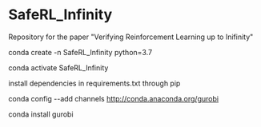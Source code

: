# SafeRL_Infinity
Repository for the paper "Verifying Reinforcement Learning up to Inifinity"

conda create -n SafeRL_Infinity python=3.7

conda activate SafeRL_Infinity

install dependencies in requirements.txt through pip

conda config --add channels http://conda.anaconda.org/gurobi

conda install gurobi
